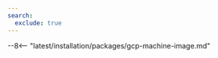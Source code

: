 ```yaml
---
search:
  exclude: true
---
```


[link-launch-instance]:     https://cloud.google.com/deep-learning-vm/docs/quickstart-marketplace

[img-ssh-key-generation]:       ../../images/installation-gcp/common/ssh-key-generation.png
[versioning-policy]:            ../../updating-migrating/versioning-policy.md#version-list
[img-wl-console-users]:         ../../images/check-user-no-2fa.png
[img-create-wallarm-node]:      ../../images/user-guides/nodes/create-cloud-node.png
[deployment-platform-docs]:     ../../installation/supported-deployment-options.md
[node-token]:                       ../../quickstart.md#deploy-the-wallarm-filtering-node
[api-token]:                        ../../user-guides/settings/api-tokens.md
[wallarm-token-types]:              ../../user-guides/nodes/nodes.md#api-and-node-tokens-for-node-creation
[platform]:                         ../../installation/supported-deployment-options.md
[ptrav-attack-docs]:                ../../attacks-vulns-list.md#path-traversal
[attacks-in-ui-image]:              ../../images/admin-guides/test-attacks-quickstart.png
[wallarm-nginx-directives]:         ../../admin-en/configure-parameters-en.md
[autoscaling-docs]:                 ../../admin-en/installation-guides/google-cloud/autoscaling-overview.md
[real-ip-docs]:                     ../../admin-en/using-proxy-or-balancer-en.md
[allocate-memory-docs]:             ../../admin-en/configuration-guides/allocate-resources-for-node.md
[limiting-request-processing]:      ../../user-guides/rules/configure-overlimit-res-detection.md
[logs-docs]:                        ../../admin-en/configure-logging.md
[oob-advantages-limitations]:       ../oob/overview.md#advantages-and-limitations
[wallarm-mode]:                     ../../admin-en/configure-wallarm-mode.md
[oob-docs]:                         ../oob/overview.md
[wallarm-api-via-proxy]:            ../../admin-en/configuration-guides/access-to-wallarm-api-via-proxy.md
[web-server-mirroring-examples]:    ../oob/web-server-mirroring/overview.md#examples-of-web-server-configuration-for-traffic-mirroring
[img-grouped-nodes]:                ../../images/user-guides/nodes/grouped-nodes.png
[cloud-init-spec]:                  ../cloud-platforms/cloud-init.md
[wallarm_force_directive]:          ../../admin-en/configure-parameters-en.md#wallarm_force

--8<-- "latest/installation/packages/gcp-machine-image.md"